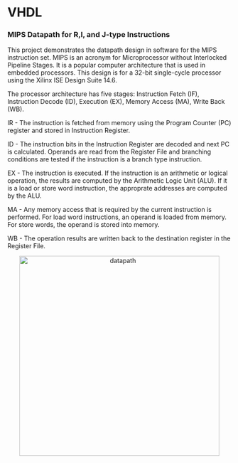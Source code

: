# VHDL

### MIPS Datapath for R,I, and J-type Instructions



This project demonstrates the datapath design in software for the MIPS instruction set.  MIPS is an acronym for Microprocessor without Interlocked Pipeline Stages.  It is a popular computer architecture that is used in embedded processors.  This design is for a 32-bit single-cycle processor using the Xilinx ISE Design Suite 14.6.

The processor architecture has five stages:
Instruction Fetch (IF), Instruction Decode (ID), Execution (EX), Memory Access (MA), Write Back (WB).  

IR - The instruction is fetched from memory using the Program Counter (PC) register and stored in Instruction Register.

ID - The instruction bits in the Instruction Register are decoded and next PC is calculated.  Operands are read from the Register File and branching conditions are tested if the instruction is a branch type instruction.  

EX - The instruction is executed.  If the instruction is an arithmetic or logical operation, the results are computed by the Arithmetic Logic Unit (ALU).  If it is a load or store word instruction, the approprate addresses are computed by the ALU. 

MA - Any memory access that is required by the current instruction is performed.  For load word instructions, an operand is loaded from memory.  For store words, the operand is stored into memory.  

WB - The operation results are written back to the destination register in the Register File.  

<p align="center">
<img width="450" alt="datapath" src="https://user-images.githubusercontent.com/17348315/40518308-ec6a8746-5f87-11e8-947a-58eeee90f829.PNG">
